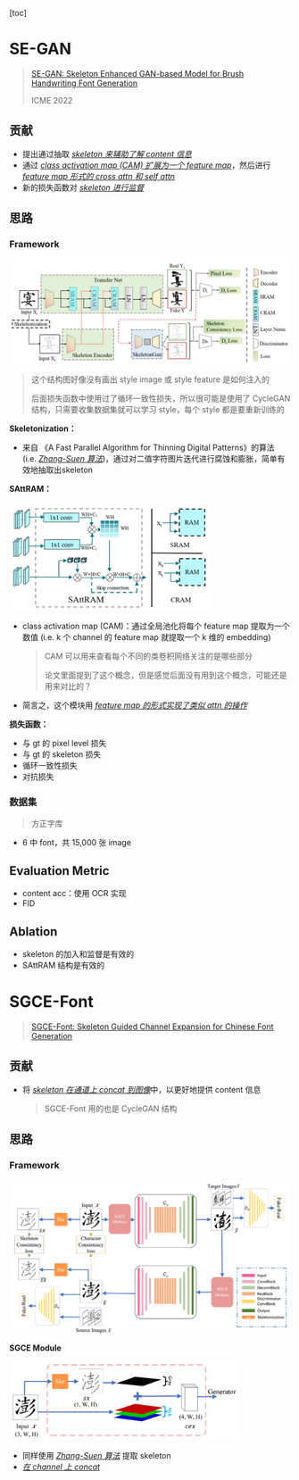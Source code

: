 [toc]

# SE-GAN

>[SE-GAN: Skeleton Enhanced GAN-based Model for Brush Handwriting Font Generation](https://arxiv.org/abs/2204.10484)
>
>ICME 2022

## 贡献

- 提出通过抽取 <u>*skeleton 来辅助了解 content 信息*</u>
- 通过 <u>*class activation map (CAM) 扩展为一个 feature map*</u>，然后进行 <u>*feature map 形式的 cross attn 和 self attn*</u>
- 新的损失函数对 <u>*skeleton 进行监督*</u>



## 思路

### Framework

<img src="assets/image-20250228134347366.png" alt="image-20250228134347366" style="zoom:60%;" />

> 这个结构图好像没有画出 style image 或 style feature 是如何注入的
>
> 后面损失函数中使用过了循环一致性损失，所以很可能是使用了 CycleGAN 结构，只需要收集数据集就可以学习 style，每个 style 都是要重新训练的

**Skeletonization：**

- 来自 《A Fast Parallel Algorithm for Thinning Digital Patterns》的算法 (i.e. <u>*Zhang-Suen 算法*</u>)，通过对二值字符图片迭代进行腐蚀和膨胀，简单有效地抽取出skeleton

**SAttRAM：**

<img src="assets/image-20250228134910397.png" alt="image-20250228134910397" style="zoom:35%;" />

- class activation map (CAM)：通过全局池化将每个 feature map 提取为一个数值 (i.e. k 个 channel 的 feature map 就提取一个 k 维的 embedding)

  > CAM 可以用来查看每个不同的类卷积网络关注的是哪些部分
  >
  > 论文里面提到了这个概念，但是感觉后面没有用到这个概念，可能还是用来对比的？

- 简言之，这个模块用 <u>*feature map 的形式实现了类似 attn 的操作*</u>

**损失函数：**

- 与 gt 的 pixel level 损失
- 与 gt 的 skeleton 损失
- 循环一致性损失
- 对抗损失



### 数据集

> 方正字库

- 6 中 font，共 15,000 张 image



## Evaluation Metric

- content acc：使用 OCR 实现
- FID



## Ablation

- skeleton 的加入和监督是有效的
- SAttRAM 结构是有效的





# SGCE-Font

> [SGCE-Font: Skeleton Guided Channel Expansion for Chinese Font Generation](https://arxiv.org/abs/2211.14475)

## 贡献

- 将 <u>*skeleton 在通道上 concat 到图像*</u>中，以更好地提供 content 信息

  > SGCE-Font 用的也是 CycleGAN 结构

  

## 思路

### Framework

<img src="assets/image-20250228233236588.png" alt="image-20250228233236588" style="zoom:50%;" />

**SGCE Module**

<img src="assets/image-20250228233201790.png" alt="image-20250228233201790" style="zoom:40%;" />

- 同样使用 <u>*Zhang-Suen 算法*</u> 提取 skeleton
- <u>*在 channel 上 concat*</u>